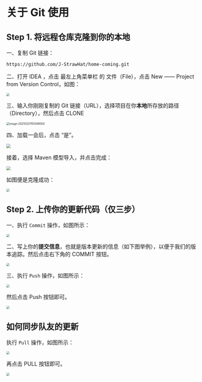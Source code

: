 # 关于 Git 使用



## Step 1. 将远程仓库克隆到你的本地

一、复制 Git 链接：

```
https://github.com/J-StrawHat/home-coming.git
```


二、打开 IDEA ，点击 最左上角菜单栏 的 文件（File），点击 New —— Project from Version Control，如图：

<img src="https://gitee.com/j__strawhat/MyImages/raw/master/20210321155333.png" style="zoom: 50%;" />

三、输入你刚刚复制的 Git 链接（URL），选择项目在你**本地**所存放的路径（Directory），然后点击 CLONE

<img src="https://gitee.com/j__strawhat/MyImages/raw/master/image-20210321155549004.png" alt="image-20210321155549004" style="zoom: 50%;" />

四、加载一会后，点击 “是”。

<img src="https://gitee.com/j__strawhat/MyImages/raw/master/20210321155715.png" style="zoom: 67%;" />

接着，选择 Maven 模型导入，并点击完成：

<img src="https://gitee.com/j__strawhat/MyImages/raw/master/20210321155757.png" style="zoom: 67%;" />

如图便是克隆成功：

<img src="https://gitee.com/j__strawhat/MyImages/raw/master/20210321155928.png" style="zoom: 50%;" />

## Step 2. 上传你的更新代码（仅三步）

一、执行 `Commit` 操作，如图所示：

<img src="https://gitee.com/j__strawhat/MyImages/raw/master/20210321160408.png" style="zoom:50%;" />

二、写上你的**提交信息**，也就是版本更新的信息（如下图举例），以便于我们的版本追踪。然后点击右下角的 COMMIT 按钮。

<img src="https://gitee.com/j__strawhat/MyImages/raw/master/20210321160553.png" style="zoom:50%;" />

三、执行 `Push` 操作，如图所示：

<img src="https://gitee.com/j__strawhat/MyImages/raw/master/20210321160856.png" style="zoom:50%;" />

然后点击 Push 按钮即可。

<img src="https://gitee.com/j__strawhat/MyImages/raw/master/20210321160948.png" style="zoom: 50%;" />

## 如何同步队友的更新

执行 `Pull` 操作，如图所示：

<img src="https://gitee.com/j__strawhat/MyImages/raw/master/20210321161636.png" style="zoom:50%;" />

再点击 PULL 按钮即可。

<img src="https://gitee.com/j__strawhat/MyImages/raw/master/20210321161738.png" style="zoom:50%;" />


